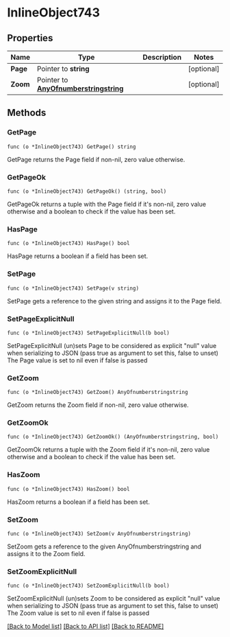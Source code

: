 # InlineObject743

## Properties

Name | Type | Description | Notes
------------ | ------------- | ------------- | -------------
**Page** | Pointer to **string** |  | [optional] 
**Zoom** | Pointer to [**AnyOfnumberstringstring**](anyOf&lt;number,string,string&gt;.md) |  | [optional] 

## Methods

### GetPage

`func (o *InlineObject743) GetPage() string`

GetPage returns the Page field if non-nil, zero value otherwise.

### GetPageOk

`func (o *InlineObject743) GetPageOk() (string, bool)`

GetPageOk returns a tuple with the Page field if it's non-nil, zero value otherwise
and a boolean to check if the value has been set.

### HasPage

`func (o *InlineObject743) HasPage() bool`

HasPage returns a boolean if a field has been set.

### SetPage

`func (o *InlineObject743) SetPage(v string)`

SetPage gets a reference to the given string and assigns it to the Page field.

### SetPageExplicitNull

`func (o *InlineObject743) SetPageExplicitNull(b bool)`

SetPageExplicitNull (un)sets Page to be considered as explicit "null" value
when serializing to JSON (pass true as argument to set this, false to unset)
The Page value is set to nil even if false is passed
### GetZoom

`func (o *InlineObject743) GetZoom() AnyOfnumberstringstring`

GetZoom returns the Zoom field if non-nil, zero value otherwise.

### GetZoomOk

`func (o *InlineObject743) GetZoomOk() (AnyOfnumberstringstring, bool)`

GetZoomOk returns a tuple with the Zoom field if it's non-nil, zero value otherwise
and a boolean to check if the value has been set.

### HasZoom

`func (o *InlineObject743) HasZoom() bool`

HasZoom returns a boolean if a field has been set.

### SetZoom

`func (o *InlineObject743) SetZoom(v AnyOfnumberstringstring)`

SetZoom gets a reference to the given AnyOfnumberstringstring and assigns it to the Zoom field.

### SetZoomExplicitNull

`func (o *InlineObject743) SetZoomExplicitNull(b bool)`

SetZoomExplicitNull (un)sets Zoom to be considered as explicit "null" value
when serializing to JSON (pass true as argument to set this, false to unset)
The Zoom value is set to nil even if false is passed

[[Back to Model list]](../README.md#documentation-for-models) [[Back to API list]](../README.md#documentation-for-api-endpoints) [[Back to README]](../README.md)


